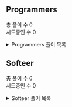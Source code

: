 ## Programmers
총 풀이 수 0 </br>
시도중인 수 0 </br>
<details> 
<summary>Programmers 풀이 목록</summary> 

</details>

## Softeer
총 풀이 수 6 </br>
시도중인 수 0 </br>
<details> 
<summary>Softeer 풀이 목록</summary> 

<details> 
<summary>Lv2 Clear : 3</summary> 

[MeetingRoomReservations.java](https://softeer.ai/practice/6266) 

[SecretMenu.java](https://softeer.ai/practice/6269) 

[Transmission_8.java](https://softeer.ai/practice/6283) 

</details>
<details> 
<summary>Lv1 Clear : 3</summary> 

[AB.java](https://softeer.ai/practice/6295) 

[DistanceDriven.java](https://softeer.ai/practice/6253) 

[WorkingHours.java](https://softeer.ai/practice/6254) 

</details>
</details>
